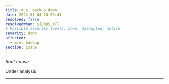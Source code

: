 ```yaml
---
title: m.e. backup down
date: 2022-01-04 18:58:41
resolved: false
resolvedWhen: ${ENDS_AT}
# Possible severity levels: down, disrupted, notice
severity: down
affected:
  - m.e. backup
section: issue
---
```


*Root cause*

Under analysis

---


